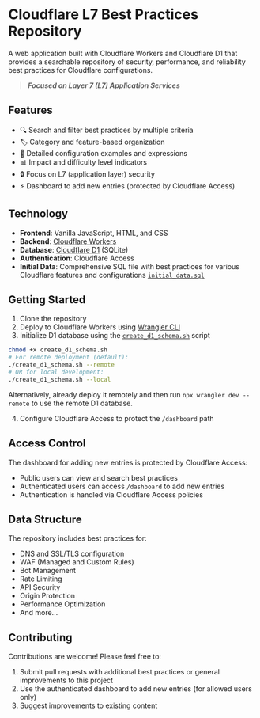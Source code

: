 # Cloudflare L7 Best Practices Repository

A web application built with Cloudflare Workers and Cloudflare D1 that provides a searchable repository of security, performance, and reliability best practices for Cloudflare configurations.

> _**Focused on Layer 7 (L7) Application Services**_

## Features

- 🔍 Search and filter best practices by multiple criteria
- 🏷️ Category and feature-based organization
- 🎯 Detailed configuration examples and expressions
- 📊 Impact and difficulty level indicators
- 🔒 Focus on L7 (application layer) security
- ⚡ Dashboard to add new entries (protected by Cloudflare Access)

## Technology

- **Frontend**: Vanilla JavaScript, HTML, and CSS
- **Backend**: [Cloudflare Workers](https://workers.cloudflare.com/)
- **Database**: [Cloudflare D1](https://developers.cloudflare.com/d1/) (SQLite)
- **Authentication**: Cloudflare Access
- **Initial Data**: Comprehensive SQL file with best practices for various Cloudflare features and configurations [`initial_data.sql`](initial_data.sql)

## Getting Started

1. Clone the repository
2. Deploy to Cloudflare Workers using [Wrangler CLI](https://developers.cloudflare.com/workers/wrangler/install-and-update/)
3. Initialize D1 database using the [`create_d1_schema.sh`](create_d1_schema.sh) script

```bash
chmod +x create_d1_schema.sh
# For remote deployment (default):
./create_d1_schema.sh --remote
# OR for local development:
./create_d1_schema.sh --local
```

Alternatively, already deploy it remotely and then run `npx wrangler dev --remote` to use the remote D1 database.

4. Configure Cloudflare Access to protect the `/dashboard` path


## Access Control

The dashboard for adding new entries is protected by Cloudflare Access:

- Public users can view and search best practices
- Authenticated users can access `/dashboard` to add new entries
- Authentication is handled via Cloudflare Access policies

## Data Structure

The repository includes best practices for:

- DNS and SSL/TLS configuration
- WAF (Managed and Custom Rules)
- Bot Management
- Rate Limiting
- API Security
- Origin Protection
- Performance Optimization
- And more...

## Contributing

Contributions are welcome! Please feel free to:

1. Submit pull requests with additional best practices or general improvements to this project
2. Use the authenticated dashboard to add new entries (for allowed users only)
3. Suggest improvements to existing content
